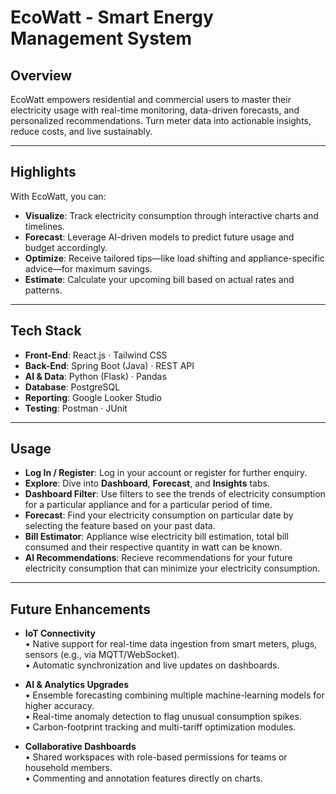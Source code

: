 # EcoWatt - Smart Energy Management System

## Overview

EcoWatt empowers residential and commercial users to master their electricity usage with real-time monitoring, data-driven forecasts, and personalized recommendations. Turn meter data into actionable insights, reduce costs, and live sustainably.

---

## Highlights

With EcoWatt, you can:

- **Visualize**: Track electricity consumption through interactive charts and timelines.  
- **Forecast**: Leverage AI-driven models to predict future usage and budget accordingly.  
- **Optimize**: Receive tailored tips—like load shifting and appliance-specific advice—for maximum savings.  
- **Estimate**: Calculate your upcoming bill based on actual rates and patterns.

---

## Tech Stack

- **Front-End**: React.js · Tailwind CSS  
- **Back-End**: Spring Boot (Java) · REST API  
- **AI & Data**: Python (Flask) · Pandas   
- **Database**: PostgreSQL  
- **Reporting**: Google Looker Studio  
- **Testing**: Postman · JUnit

---

## Usage

- **Log In / Register**: Log in your account or register for further enquiry. 
- **Explore**: Dive into **Dashboard**, **Forecast**, and **Insights** tabs.  
- **Dashboard Filter**: Use filters to see the trends of electricity consumption for a particular appliance and for a particular period of time.
- **Forecast**: Find your electricity consumption on particular date by selecting the feature based on your past data.
- **Bill Estimator**: Appliance wise electricity bill estimation, total bill consumed and their respective quantity in watt can be known. 
- **AI Recommendations**: Recieve recommendations for your future electricity consumption that can minimize your electricity consumption.

---

## Future Enhancements

- **IoT Connectivity**  
  • Native support for real-time data ingestion from smart meters, plugs, sensors (e.g., via MQTT/WebSocket).  
  • Automatic synchronization and live updates on dashboards.  

- **AI & Analytics Upgrades**  
  • Ensemble forecasting combining multiple machine-learning models for higher accuracy.  
  • Real-time anomaly detection to flag unusual consumption spikes.  
  • Carbon-footprint tracking and multi-tariff optimization modules.  

- **Collaborative Dashboards**  
  • Shared workspaces with role-based permissions for teams or household members.  
  • Commenting and annotation features directly on charts.  
  
